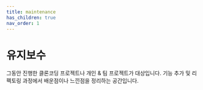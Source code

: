 ```yaml
---
title: maintenance
has_children: true
nav_order: 1
---
```


# 유지보수

그동안 진행한 클론코딩 프로젝트나 개인 & 팀 프로젝트가 대상입니다. 기능 추가 및 리펙토링 과정에서 배운점이나 느낀점을 정리하는 공간입니다.
